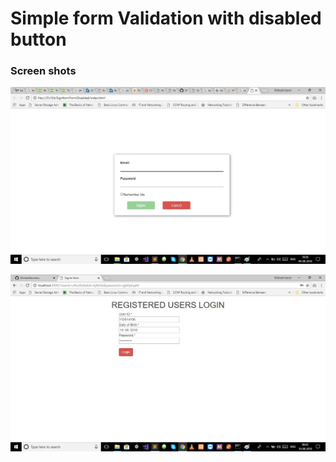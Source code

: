 # Simple form Validation with disabled button

### Screen shots

![Alt Screen_1](https://github.com/Dhineshkumaru/SignformFormDisabled/blob/master/Screenshots/initial.jpg)

![Alt Screen_1](https://github.com/Dhineshkumaru/SignformFormDisabled/blob/master/Screenshots/after.jpg)
